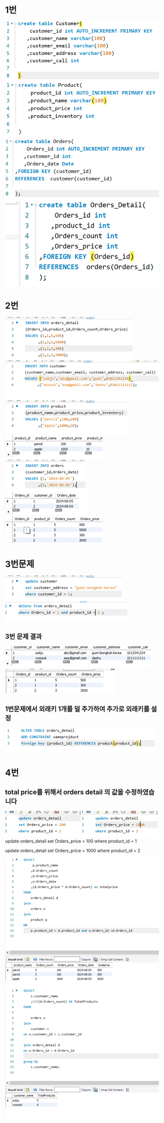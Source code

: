 
# 1번
![ex_screenshot](./resource/1question/1번문제_곡객.png)
![ex_screenshot](./resource/1question/1번문제_제품.png)
![ex_screenshot](./resource/1question/1번문제_주문.png)
![ex_screenshot](./resource/1question/1번주문상세.png)


# 2번
![ex_screenshot](./resource/2question/2번문제%20주문상세.png)
![ex_screenshot](./resource/2question/2번문제_값추家.png)
![ex_screenshot](./resource/2question/2번문제_제품.png)
![ex_screenshot](./resource/2question/2번문제_제품결과.png)
![ex_screenshot](./resource/2question/2번문제_주문.png)
![ex_screenshot](./resource/2question/2번문제_주문결과.png)
![ex_screenshot](./resource/2question/2번문제_주문상세%20결과.png)




# 3번문제
![ex_screenshot](./resource/3question/3번문제1.png)
![ex_screenshot](./resource/3question/3번문제%202.png)

## 3번 문제 결과
![ex_screenshot](./resource/3question/3번문제결과1.png)
![ex_screenshot](./resource/3question/3번문제결과2.png)

## 1번문제에서 외래키 1개를 덜 추가하여 추가로 외래키를 설정
![ex_screenshot](./resource/3question/3번문제외래키추가.png)




# 4번
## total price를 위해서 orders detail 의 값을 수정하였습니다  
![ex_screenshot](./resource/3question/3번문제_제품상세값수정1.png)
![ex_screenshot](./resource/3question/3번문제_제품상세값수정2.png)
 update orders_detail
set Orders_price = 100
where product_id = 1

 update orders_detail
set Orders_price = 1000
where product_id = 2


![ex_screenshot](./resource/4question/4번문제1.png)
![ex_screenshot](./resource/4question/4번문제%202.png)


